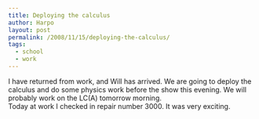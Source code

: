 ```yaml
---
title: Deploying the calculus
author: Harpo
layout: post
permalink: /2008/11/15/deploying-the-calculus/
tags:
  - school
  - work
---
```

I have returned from work, and Will has arrived. We are going to deploy the calculus and do some physics work before the show this evening. We will probably work on the LC(A) tomorrow morning.  
Today at work I checked in repair number 3000. It was very exciting.